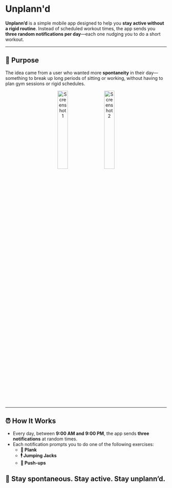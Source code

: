 # Unplann'd

**Unplann’d** is a simple mobile app designed to help you **stay active without a rigid routine**. Instead of scheduled workout times, the app sends you **three random notifications per day**—each one nudging you to do a short workout.

---

## 🎯 Purpose

The idea came from a user who wanted more **spontaneity** in their day—something to break up long periods of sitting or working, without having to plan gym sessions or rigid schedules.



<p align="center">
  <img src=https://github.com/user-attachments/assets/cc4961a7-7c61-4dca-a44f-59fbaf23d5ef alt="Screenshot 1" width="25%" />
  &nbsp; &nbsp;
  <img src=https://github.com/user-attachments/assets/912d1bcf-91d4-4e79-a2f3-b467b9d01942 alt="Screenshot 2" width="25%" />
</p>

---

## ⏰ How It Works

- Every day, between **9:00 AM and 9:00 PM**, the app sends **three notifications** at random times.
- Each notification prompts you to do one of the following exercises:
  - **🧱 Plank**
  - **🕴️ Jumping Jacks**
  - **💪 Push-ups**



## 🙌 Stay spontaneous. Stay active. Stay unplann’d.
